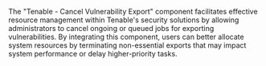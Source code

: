 The "Tenable - Cancel Vulnerability Export" component facilitates effective resource management within Tenable's security solutions by allowing administrators to cancel ongoing or queued jobs for exporting vulnerabilities. By integrating this component, users can better allocate system resources by terminating non-essential exports that may impact system performance or delay higher-priority tasks.
